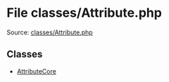 File classes/Attribute.php
=========

Source: [classes/Attribute.php](https://github.com/PrestaShop/PrestaShop/blob/1.6.0.8/classes/Attribute.php)


Classes
-------

* [AttributeCore](class.AttributeCore.md)

